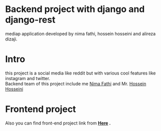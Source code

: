 # Backend project with django and django-rest
mediap application
developed by nima fathi, hossein hosseini and alireza dizaji. <br>
# Intro
this project is a social media like reddit but with various cool features like instagram and twitter. <br>
Backend team of this project include me [Nima Fathi](https://github.com/Niwgoat) and Mr. [Hossein Hosseini](https://github.com/hhosseini1377) <br>
# Frontend project
Also you can find front-end project link from <b>[Here](https://github.com/alirezadizaji/WebProject_Front) <b> .
